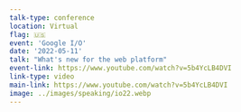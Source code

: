 ```yaml
---
talk-type: conference
location: Virtual
flag: 🇺🇸
event: 'Google I/O'
date: '2022-05-11'
talk: "What's new for the web platform"
event-link: https://www.youtube.com/watch?v=5b4YcLB4DVI
link-type: video
main-link: https://www.youtube.com/watch?v=5b4YcLB4DVI
image: ../images/speaking/io22.webp
---
```


